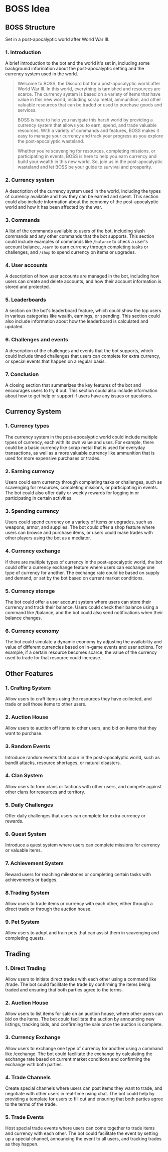 # BOSS Idea

## BOSS Structure
Set in a post-apocalyptic world after World War III.

### 1. Introduction
A brief introduction to the bot and the world it's set in, including some background information about the post-apocalyptic setting and the currency system used in the world.
> Welcome to BOSS, the Discord bot for a post-apocalyptic world after World War III. In this world, everything is tarnished and resources are scarce. The currency system is based on a variety of items that have value in this new world, including scrap metal, ammunition, and other valuable resources that can be traded or used to purchase goods and services.
> 
> BOSS is here to help you navigate this harsh world by providing a currency system that allows you to earn, spend, and trade valuable resources. With a variety of commands and features, BOSS makes it easy to manage your currency and track your progress as you explore the post-apocalyptic wasteland.
> 
> Whether you're scavenging for resources, completing missions, or participating in events, BOSS is here to help you earn currency and build your wealth in this new world. So, join us in the post-apocalyptic wasteland and let BOSS be your guide to survival and prosperity.

### 2. Currency system
A description of the currency system used in the world, including the types of currency available and how they can be earned and spent. This section could also include information about the economy of the post-apocalyptic world and how it has been affected by the war.

### 3. Commands
A list of the commands available to users of the bot, including slash commands and any other commands that the bot supports. This section could include examples of commands like `/balance` to check a user's account balance, `/earn` to earn currency through completing tasks or challenges, and `/shop` to spend currency on items or upgrades.

### 4. User accounts
A description of how user accounts are managed in the bot, including how users can create and delete accounts, and how their account information is stored and protected.

### 5. Leaderboards
A section on the bot's leaderboard feature, which could show the top users in various categories like wealth, earnings, or spending. This section could also include information about how the leaderboard is calculated and updated.

### 6. Challenges and events
A description of the challenges and events that the bot supports, which could include timed challenges that users can complete for extra currency, or special events that happen on a regular basis.

### 7. Conclusion
A closing section that summarizes the key features of the bot and encourages users to try it out. This section could also include information about how to get help or support if users have any issues or questions.

## Currency System

### 1. Currency types
The currency system in the post-apocalyptic world could include multiple types of currency, each with its own value and uses. For example, there could be a basic currency like scrap metal that is used for everyday transactions, as well as a more valuable currency like ammunition that is used for more expensive purchases or trades.

### 2. Earning currency
Users could earn currency through completing tasks or challenges, such as scavenging for resources, completing missions, or participating in events. The bot could also offer daily or weekly rewards for logging in or participating in certain activities.

### 3. Spending currency
Users could spend currency on a variety of items or upgrades, such as weapons, armor, and supplies. The bot could offer a shop feature where users can browse and purchase items, or users could make trades with other players using the bot as a mediator.

### 4. Currency exchange
If there are multiple types of currency in the post-apocalyptic world, the bot could offer a currency exchange feature where users can exchange one type of currency for another. The exchange rate could be based on supply and demand, or set by the bot based on current market conditions.

### 5. Currency storage
The bot could offer a user account system where users can store their currency and track their balance. Users could check their balance using a command like /balance, and the bot could also send notifications when their balance changes.

### 6. Currency economy
The bot could simulate a dynamic economy by adjusting the availability and value of different currencies based on in-game events and user actions. For example, if a certain resource becomes scarce, the value of the currency used to trade for that resource could increase.

## Other Features

### 1. Crafting System
Allow users to craft items using the resources they have collected, and trade or sell those items to other users.

### 2. Auction House
Allow users to auction off items to other users, and bid on items that they want to purchase.

### 3. Random Events
Introduce random events that occur in the post-apocalyptic world, such as bandit attacks, resource shortages, or natural disasters.

### 4. Clan System
Allow users to form clans or factions with other users, and compete against other clans for resources and territory.

### 5. Daily Challenges
Offer daily challenges that users can complete for extra currency or rewards.

### 6. Quest System
Introduce a quest system where users can complete missions for currency or valuable items.

### 7. Achievement System
Reward users for reaching milestones or completing certain tasks with achievements or badges.

### 8.Trading System
Allow users to trade items or currency with each other, either through a direct trade or through the auction house.

### 9. Pet System
Allow users to adopt and train pets that can assist them in scavenging and completing quests.

## Trading

### 1. Direct Trading
Allow users to initiate direct trades with each other using a command like /trade. The bot could facilitate the trade by confirming the items being traded and ensuring that both parties agree to the terms.

### 2. Auction House
Allow users to list items for sale on an auction house, where other users can bid on the items. The bot could facilitate the auction by announcing new listings, tracking bids, and confirming the sale once the auction is complete.

### 3. Currency Exchange
Allow users to exchange one type of currency for another using a command like /exchange. The bot could facilitate the exchange by calculating the exchange rate based on current market conditions and confirming the exchange with both parties.

### 4. Trade Channels
Create special channels where users can post items they want to trade, and negotiate with other users in real-time using chat. The bot could help by providing a template for users to fill out and ensuring that both parties agree to the terms of the trade.

### 5. Trade Events
Host special trade events where users can come together to trade items and currency with each other. The bot could facilitate the event by setting up a special channel, announcing the event to all users, and tracking trades as they happen.